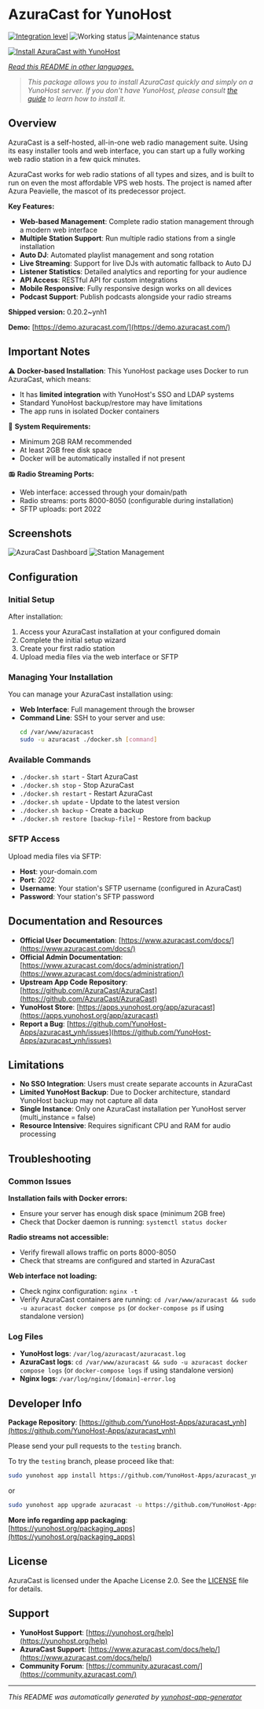 # AzuraCast for YunoHost

[![Integration level](https://dash.yunohost.org/integration/azuracast.svg)](https://dash.yunohost.org/appci/app/azuracast) ![Working status](https://ci-apps.yunohost.org/ci/badges/azuracast.status.svg) ![Maintenance status](https://ci-apps.yunohost.org/ci/badges/azuracast.maintain.svg)

[![Install AzuraCast with YunoHost](https://install-app.yunohost.org/install-with-yunohost.svg)](https://install-app.yunohost.org/?app=azuracast)

*[Read this README in other languages.](./ALL_README.md)*

> *This package allows you to install AzuraCast quickly and simply on a YunoHost server.*
> *If you don't have YunoHost, please consult [the guide](https://yunohost.org/install) to learn how to install it.*

## Overview

AzuraCast is a self-hosted, all-in-one web radio management suite. Using its easy installer tools and web interface, you can start up a fully working web radio station in a few quick minutes.

AzuraCast works for web radio stations of all types and sizes, and is built to run on even the most affordable VPS web hosts. The project is named after Azura Peavielle, the mascot of its predecessor project.

**Key Features:**
- **Web-based Management**: Complete radio station management through a modern web interface
- **Multiple Station Support**: Run multiple radio stations from a single installation
- **Auto DJ**: Automated playlist management and song rotation
- **Live Streaming**: Support for live DJs with automatic fallback to Auto DJ
- **Listener Statistics**: Detailed analytics and reporting for your audience
- **API Access**: RESTful API for custom integrations
- **Mobile Responsive**: Fully responsive design works on all devices
- **Podcast Support**: Publish podcasts alongside your radio streams

**Shipped version:** 0.20.2~ynh1

**Demo:** [https://demo.azuracast.com/](https://demo.azuracast.com/)

## Important Notes

⚠️ **Docker-based Installation**: This YunoHost package uses Docker to run AzuraCast, which means:
- It has **limited integration** with YunoHost's SSO and LDAP systems
- Standard YunoHost backup/restore may have limitations
- The app runs in isolated Docker containers

🔧 **System Requirements:**
- Minimum 2GB RAM recommended
- At least 2GB free disk space
- Docker will be automatically installed if not present

📻 **Radio Streaming Ports:**
- Web interface: accessed through your domain/path
- Radio streams: ports 8000-8050 (configurable during installation)
- SFTP uploads: port 2022

## Screenshots

![AzuraCast Dashboard](./doc/screenshots/dashboard.png)
![Station Management](./doc/screenshots/station.png)

## Configuration

### Initial Setup

After installation:

1. Access your AzuraCast installation at your configured domain
2. Complete the initial setup wizard
3. Create your first radio station
4. Upload media files via the web interface or SFTP

### Managing Your Installation

You can manage your AzuraCast installation using:

- **Web Interface**: Full management through the browser
- **Command Line**: SSH to your server and use:
  ```bash
  cd /var/www/azuracast
  sudo -u azuracast ./docker.sh [command]
  ```

### Available Commands

- `./docker.sh start` - Start AzuraCast
- `./docker.sh stop` - Stop AzuraCast
- `./docker.sh restart` - Restart AzuraCast
- `./docker.sh update` - Update to the latest version
- `./docker.sh backup` - Create a backup
- `./docker.sh restore [backup-file]` - Restore from backup

### SFTP Access

Upload media files via SFTP:
- **Host**: your-domain.com
- **Port**: 2022
- **Username**: Your station's SFTP username (configured in AzuraCast)
- **Password**: Your station's SFTP password

## Documentation and Resources

- **Official User Documentation**: [https://www.azuracast.com/docs/](https://www.azuracast.com/docs/)
- **Official Admin Documentation**: [https://www.azuracast.com/docs/administration/](https://www.azuracast.com/docs/administration/)
- **Upstream App Code Repository**: [https://github.com/AzuraCast/AzuraCast](https://github.com/AzuraCast/AzuraCast)
- **YunoHost Store**: [https://apps.yunohost.org/app/azuracast](https://apps.yunohost.org/app/azuracast)
- **Report a Bug**: [https://github.com/YunoHost-Apps/azuracast_ynh/issues](https://github.com/YunoHost-Apps/azuracast_ynh/issues)

## Limitations

- **No SSO Integration**: Users must create separate accounts in AzuraCast
- **Limited YunoHost Backup**: Due to Docker architecture, standard YunoHost backup may not capture all data
- **Single Instance**: Only one AzuraCast installation per YunoHost server (multi_instance = false)
- **Resource Intensive**: Requires significant CPU and RAM for audio processing

## Troubleshooting

### Common Issues

**Installation fails with Docker errors:**
- Ensure your server has enough disk space (minimum 2GB free)
- Check that Docker daemon is running: `systemctl status docker`

**Radio streams not accessible:**
- Verify firewall allows traffic on ports 8000-8050
- Check that streams are configured and started in AzuraCast

**Web interface not loading:**
- Check nginx configuration: `nginx -t`
- Verify AzuraCast containers are running: `cd /var/www/azuracast && sudo -u azuracast docker compose ps` (or `docker-compose ps` if using standalone version)

### Log Files

- **YunoHost logs**: `/var/log/azuracast/azuracast.log`
- **AzuraCast logs**: `cd /var/www/azuracast && sudo -u azuracast docker compose logs` (or `docker-compose logs` if using standalone version)
- **Nginx logs**: `/var/log/nginx/[domain]-error.log`

## Developer Info

**Package Repository**: [https://github.com/YunoHost-Apps/azuracast_ynh](https://github.com/YunoHost-Apps/azuracast_ynh)

Please send your pull requests to the `testing` branch.

To try the `testing` branch, please proceed like that:

```bash
sudo yunohost app install https://github.com/YunoHost-Apps/azuracast_ynh/tree/testing --debug
```

or

```bash
sudo yunohost app upgrade azuracast -u https://github.com/YunoHost-Apps/azuracast_ynh/tree/testing --debug
```

**More info regarding app packaging**: [https://yunohost.org/packaging_apps](https://yunohost.org/packaging_apps)

## License

AzuraCast is licensed under the Apache License 2.0. See the [LICENSE](https://github.com/AzuraCast/AzuraCast/blob/main/LICENSE.txt) file for details.

## Support

- **YunoHost Support**: [https://yunohost.org/help](https://yunohost.org/help)
- **AzuraCast Support**: [https://www.azuracast.com/docs/help/](https://www.azuracast.com/docs/help/)
- **Community Forum**: [https://community.azuracast.com/](https://community.azuracast.com/)

---

*This README was automatically generated by [yunohost-app-generator](https://github.com/YunoHost/apps_tools/tree/main/apps_tools/app_generator)*